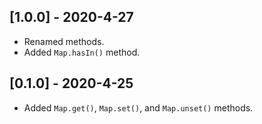 ## [1.0.0] - 2020-4-27

- Renamed methods.
- Added `Map.hasIn()` method.

## [0.1.0] - 2020-4-25

- Added `Map.get()`, `Map.set()`, and `Map.unset()` methods.
